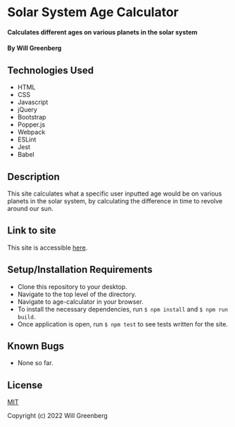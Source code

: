 # Solar System Age Calculator

#### Calculates different ages on various planets in the solar system

#### By Will Greenberg

## Technologies Used

* HTML
* CSS
* Javascript
* jQuery
* Bootstrap
* Popper.js
* Webpack
* ESLint
* Jest
* Babel

## Description

This site calculates what a specific user inputted age would be on various planets in the solar system, by calculating the difference in time to revolve around our sun.

## Link to site

This site is accessible [here](/).

## Setup/Installation Requirements

* Clone this repository to your desktop.
* Navigate to the top level of the directory.
* Navigate to age-calculator in your browser.
* To install the necessary dependencies, run `$ npm install` and `$ npm run build`.
* Once application is open, run `$ npm test` to see tests written for the site.

## Known Bugs

* None so far.

## License

[MIT](https://opensource.org/licenses/MIT)

Copyright (c) 2022 Will Greenberg
